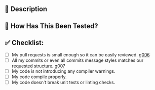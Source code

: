 <!--- Provide a general summary of your changes in the Title above -->

## 📝 Description

<!--- Describe your changes -->

## 🚨 How Has This Been Tested?

<!--- Please describe how you tested your changes. -->
<!--- Include details like browsers and remember to -->
<!--- see how your change affects other areas. -->
<!--- Add screenshots or screen recording if appropriate. -->

## ✅ Checklist:

<!--- Go over all the following points, and put an `x` in all the boxes that apply. -->
<!--- If you're unsure about any of these, don't hesitate to ask. We're here to help! -->

- [ ] My pull requests is small enough so it can be easily reviewed. [g006](https://github.com/z1digitalstudio/developers-handbook#rule-g006)
- [ ] All my commits or even all commits message styles matches our requested structure. [g007](https://github.com/z1digitalstudio/developers-handbook#rule-g007)
- [ ] My code is not introducing any compiler warnings.
- [ ] My code compile properly.
- [ ] My code doesn't break unit tests or linting checks.
